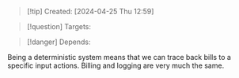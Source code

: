 
>[!tip] Created: [2024-04-25 Thu 12:59]

>[!question] Targets: 

>[!danger] Depends: 

Being a deterministic system means that we can trace back bills to a specific input actions.
Billing and logging are very much the same.